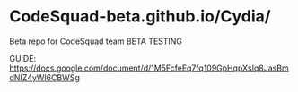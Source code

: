 # CodeSquad-beta.github.io/Cydia/
Beta repo for CodeSquad team
BETA TESTING 


GUIDE: https://docs.google.com/document/d/1M5FcfeEq7fq109GpHqpXsIq8JasBmdNIZ4yWl6CBWSg
